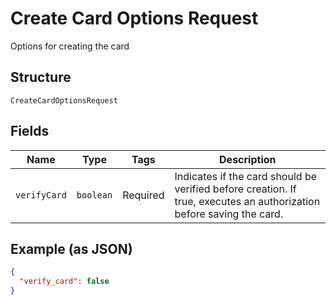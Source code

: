 
# Create Card Options Request

Options for creating the card

## Structure

`CreateCardOptionsRequest`

## Fields

| Name | Type | Tags | Description |
|  --- | --- | --- | --- |
| `verifyCard` | `boolean` | Required | Indicates if the card should be verified before creation. If true, executes an authorization before saving the card. |

## Example (as JSON)

```json
{
  "verify_card": false
}
```

